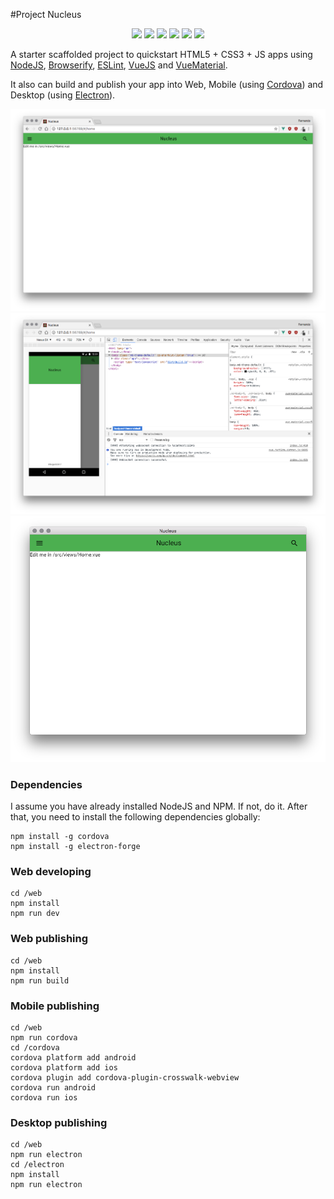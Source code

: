 #Project Nucleus

<p align="center">
  <img src="https://img.shields.io/badge/nodejs-6.5.0-brightgreen.svg">
  <img src="https://img.shields.io/badge/npm-4.3.0-brightgreen.svg">
  <img src="https://img.shields.io/badge/vuejs-6.5.0-brightgreen.svg">
  <img src="https://img.shields.io/badge/vuematerial-0.7.1-brightgreen.svg">
  <img src="https://img.shields.io/badge/cordova-6.5.0-brightgreen.svg">
  <img src="https://img.shields.io/badge/electron-1.6.1-brightgreen.svg">
</p>

A starter scaffolded project to quickstart HTML5 + CSS3 + JS apps using [NodeJS](https://nodejs.org/), [Browserify](http://browserify.org/), [ESLint](http://eslint.org/), [VueJS](https://vuejs.org/) and [VueMaterial](https://vuematerial.github.io/#/).

It also can build and publish your app into Web, Mobile (using [Cordova](https://cordova.apache.org/)) and Desktop (using [Electron](https://electron.atom.io/)).

![Web](web.png?raw=true)
![Mobile](mobile.png?raw=true)
![Desktop](desktop.png?raw=true)

### Dependencies

I assume you have already installed NodeJS and NPM. If not, do it. After that, you need to install the following dependencies globally:
```
npm install -g cordova
npm install -g electron-forge
```

### Web developing

```
cd /web
npm install
npm run dev
```

### Web publishing

```
cd /web
npm install
npm run build
```

### Mobile publishing

```
cd /web
npm run cordova
cd /cordova
cordova platform add android
cordova platform add ios
cordova plugin add cordova-plugin-crosswalk-webview
cordova run android
cordova run ios
```

### Desktop publishing

```
cd /web
npm run electron
cd /electron
npm install
npm run electron
```
